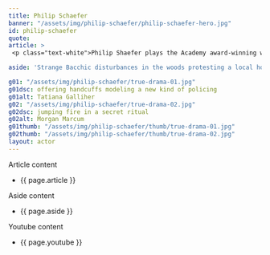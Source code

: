 ```yaml
---
title: Philip Schaefer
banner: "/assets/img/philip-schaefer/philip-schaefer-hero.jpg"
id: philip-schaefer
quote: 
article: >
 <p class="text-white">Philip Shaefer plays the Academy award-winning writer, Richard. “He’s a tortured sole whose name is being used on the masthead of a script he didn’t write. Instead, Mr. B is using the demented ramblings of a serial killer – as scrawled down in his death row manifesto. What is the role of the dramatist – the writer – when reality trumps everything? </p>

aside: 'Strange Bacchic disturbances in the woods protesting a local horror movie prompt a police investigation. A shadowy figure emerges.  Calling himself the God of Drama, he believes that he can achieve the seemingly impossible goal of returning drama to its original purpose – of preparing citizens for leadership in democracy. As the horror movie spirals out of control, and the Bacchae are consumed in violence - can officer Ailish Walsh discern the truth before a gruesome Greek drama unfolds? <br><br> Director James Thomas creates a Greek tragedy for our time. A horror story that looks at the original role of drama – as the companion invention of democracy – to shed light on how modern media is still working in our lives, in hidden ways, to rip us apart. True Drama is an alarm – a rare moment of clarity – a terrifying jolt - and an invitation to enjoy the true transcendental power of drama to help us envision a better Democracy. '

g01: "/assets/img/philip-schaefer/true-drama-01.jpg"
g01dsc: offering handcuffs modeling a new kind of policing
g01alt: Tatiana Galliher 
g02: "/assets/img/philip-schaefer/true-drama-02.jpg"
g02dsc: jumping fire in a secret ritual  
g02alt: Morgan Marcum  
g01thumb: "/assets/img/philip-schaefer/thumb/true-drama-01.jpg"
g02thumb: "/assets/img/philip-schaefer/thumb/true-drama-02.jpg"
layout: actor
---
```


Article content
* {{ page.article }}

Aside content
* {{ page.aside }}

Youtube content
* {{ page.youtube }}


